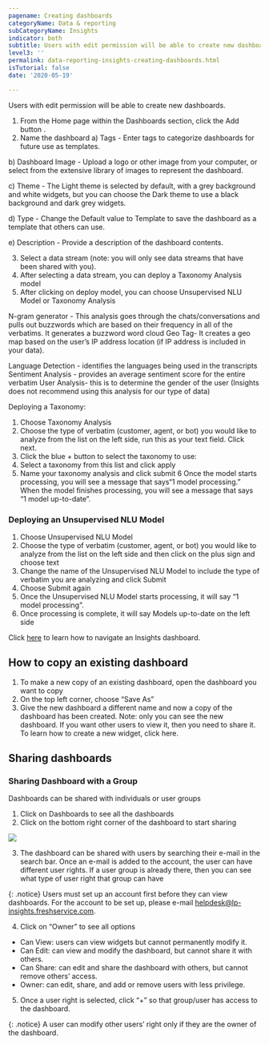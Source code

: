 ```yaml
---
pagename: Creating dashboards
categoryName: Data & reporting
subCategoryName: Insights
indicator: both
subtitle: Users with edit permission will be able to create new dashboards.
level3: ''
permalink: data-reporting-insights-creating-dashboards.html
isTutorial: false
date: '2020-05-19'

---
```


Users with edit permission will be able to create new dashboards.
1. From the Home page within the Dashboards section, click the Add button  .
2. Name the dashboard
a) Tags - Enter tags to categorize dashboards for future use as templates. 

b) Dashboard Image - Upload a logo or other image from your computer, or select from the extensive library of images to represent the dashboard.

c) Theme - The Light theme is selected by default, with a grey background and white widgets, but you can choose the Dark theme to use a black background and dark grey widgets.

d) Type - Change the Default value to Template to save the dashboard as a template that others can use.

e) Description - Provide a description of the dashboard contents.

3. Select a data stream (note: you will only see data streams that have been shared with you).
4. After selecting a data stream, you can deploy a Taxonomy Analysis  model
5. After clicking on deploy model, you can choose Unsupervised NLU Model or Taxonomy Analysis

N-gram generator - This analysis goes through the chats/conversations and pulls out buzzwords which are based on their frequency in all of the verbatims. It generates a buzzword word cloud
Geo Tag- It creates a geo map based on the user’s IP address location (if IP address is included in your data).

Language Detection - identifies the languages being used in the transcripts
Sentiment Analysis - provides an average sentiment score for the entire verbatim 
User Analysis- this is to determine the gender of the user (Insights does not recommend using this analysis for our type of data)

Deploying a Taxonomy:

1. Choose Taxonomy Analysis
2. Choose the type of verbatim (customer, agent, or bot) you would like to analyze from the list on the left side, run this as your text field. Click next.
3. Click the blue + button to select the taxonomy  to use:
4. Select a taxonomy from this list and click apply
5. Name your taxonomy analysis and click submit
6 Once the model starts processing, you will see a message that says“1 model processing.”  When the model finishes processing, you will see a message that says “1 model up-to-date”.

### Deploying an Unsupervised NLU Model
1. Choose Unsupervised NLU Model
2. Choose the type of verbatim (customer, agent, or bot) you would like to analyze from the list on the left side and then click on the plus sign and choose text 
3. Change the name of the Unsupervised NLU Model to include the type of verbatim you are analyzing and click Submit 
4. Choose Submit again
5. Once the Unsupervised NLU Model starts processing, it will say “1 model processing”.  
6. Once processing is complete, it will say Models up-to-date on the left side 

Click [here](data-reporting-insights-insights-user-guide.html) to learn how to navigate an Insights dashboard. 

## How to copy an existing dashboard
1. To make a new copy of an existing dashboard, open the dashboard you want to copy
2. On the top left corner, choose “Save As”
3. Give the new dashboard a different name and now a copy of the dashboard has been created. 
Note: only you can see the new dashboard. If you want other users to view it, then you need to share it. To learn how to create a new widget, click here. 

## Sharing dashboards
### Sharing Dashboard with a Group
Dashboards can be shared with individuals or user groups
1. Click on Dashboards to see all the dashboards
2. Click on the bottom right corner of the dashboard to start sharing

![](img/sharing_dashboards_insights_1.png)

3. The dashboard can be shared with users by searching their e-mail in the search bar. Once an e-mail is added to the account, the user can have different user rights. If a user group is already there, then you can see what type of user right that group can have

{: .notice}
Users must set up an account first before they can view dashboards. For the account to be set up, please e-mail helpdesk@lp-insights.freshservice.com. 

4. Click on “Owner” to see all options
* Can View: users can view widgets but cannot permanently modify it.
* Can Edit: can view and modify the dashboard, but cannot share it with others.
* Can Share: can edit and share the dashboard with others, but cannot remove others’ access.
* Owner: can edit, share, and add or remove users with less privilege.
5. Once a user right is selected, click “+” so that group/user has access to the dashboard.

{: .notice}
A user can modify other users’ right only if they are the owner of the dashboard.



